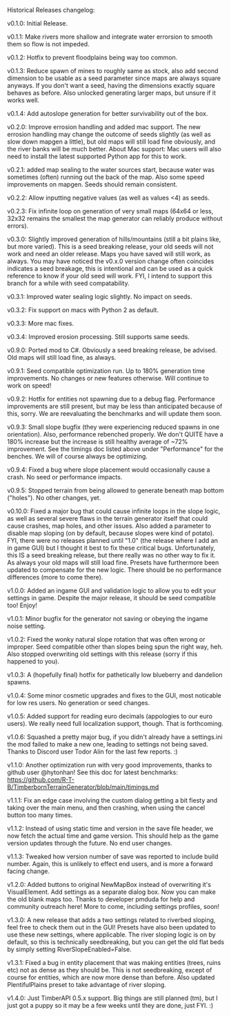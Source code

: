 Historical Releases changelog:

v0.1.0: Initial Release.

v0.1.1: Make rivers more shallow and integrate water errorsion to smooth them so flow is not impeded.

v0.1.2: Hotfix to prevent floodplains being way too common.

v0.1.3: Reduce spawn of mines to roughly same as stock, also add second dimension to be usable as a seed parameter since maps are always square anyways.  If you don't want a seed, having the dimensions exactly square behaves as before.  Also unlocked generating larger maps, but unsure if it works well.

v0.1.4: Add autoslope generation for better survivability out of the box.

v0.2.0: Improve errosion handling and added mac support.  The new errosion handling may change the outcome of seeds slightly (as well as slow down mapgen a little), but old maps will still load fine obviously, and the river banks will be much better.  About Mac support:  Mac users will also need to install the latest supported Python app for this to work.

v0.2.1: added map sealing to the water sources start, because water was sometimes (often) running out the back of the map.  Also some speed improvements on mapgen.  Seeds should remain consistent.

v0.2.2: Allow inputting negative values (as well as values <4) as seeds.

v0.2.3: Fix infinite loop on generation of very small maps (64x64 or less, 32x32 remains the smallest the map generator can reliably produce without errors).

v0.3.0: Slightly improved generation of hills/mountains (still a bit plains like, but more varied).  This is a seed breaking release, your old seeds will not work and need an older release.  Maps you have saved will still work, as always. You may have noticed the v0.x.0 version change often coincides indicates a seed breakage, this is intentional and can be used as a quick reference to know if your old seed will work.  FYI, I intend to support this branch for a while with seed compatability.
    
v0.3.1: Improved water sealing logic slightly.  No impact on seeds.

v0.3.2: Fix support on macs with Python 2 as default.

v0.3.3: More mac fixes.

v0.3.4: Improved erosion processing. Still supports same seeds.

v0.9.0: Ported mod to C#.  Obviously a seed breaking release, be advised.  Old maps will still load fine, as always.

v0.9.1: Seed compatible optimization run.  Up to 180% generation time improvements.  No changes or new features otherwise. Will continue to work on speed!

v0.9.2: Hotfix for entities not spawning due to a debug flag.  Performance improvements are still present, but may be less than anticipated because of this, sorry.  We are reevaluating the benchmarks and will update them soon.

v0.9.3: Small slope bugfix (they were experiencing reduced spawns in one orientation).  Also, performance rebenched properly.  We don't QUITE have a 180% increase but the increase is still healthy average of ~72% improvement.  See the timings doc listed above under "Performance" for the benches.  We will of course always be optimizing.

v0.9.4: Fixed a bug where slope placement would occasionally cause a crash.  No seed or performance impacts.

v0.9.5: Stopped terrain from being allowed to generate beneath map bottom ("holes").  No other changes, yet.

v0.10.0:  Fixed a major bug that could cause infinite loops in the slope logic, as well as several severe flaws in the terrain generator itself that could cause crashes, map holes, and other issues. Also added a parameter to disable map sloping (on by default, because slopes were kind of potato). FYI, there were no releases planned until "1.0" (the release where I add an in game GUI) but I thought it best to fix these critical bugs. Unfortunately, this IS a seed breaking release, but there really was no other way to fix it. As always your old maps will still load fine. Presets have furthermore been updated to compensate for the new logic. There should be no performance differences (more to come there).

v1.0.0:  Added an ingame GUI and validation logic to allow you to edit your settings in game. Despite the major release, it should be seed compatible too!  Enjoy!

v1.0.1:  Minor bugfix for the generator not saving or obeying the ingame noise setting.

v1.0.2:  Fixed the wonky natural slope rotation that was often wrong or improper. Seed compatible other than slopes being spun the right way, heh. Also stopped overwriting old settings with this release (sorry if this happened to you).

v1.0.3:  A (hopefully final) hotfix for pathetically low blueberry and dandelion spawns.

v1.0.4:  Some minor cosmetic upgrades and fixes to the GUI, most noticable for low res users. No generation or seed changes.

v1.0.5:  Added support for reading euro decimals (appologies to our euro users). We really need full localization support, though. That is forthcoming.

v1.0.6:  Squashed a pretty major bug, if you didn't already have a settings.ini the mod failed to make a new one, leading to settings not being saved. Thanks to Discord user Todor Alin for the last few reports. :)

v1.1.0:  Another optimization run with very good improvements, thanks to github user @hytonhan! See this doc for latest benchmarks: https://github.com/R-T-B/TimberbornTerrainGenerator/blob/main/timings.md

v1.1.1:  Fix an edge case involving the custom dialog getting a bit fiesty and taking over the main menu, and then crashing, when using the cancel button too many times.

v1.1.2:  Instead of using static time and version in the save file header, we now fetch the actual time and game version. This should help as the game version updates through the future. No end user changes.

v1.1.3:  Tweaked how version number of save was reported to include build number.  Again, this is unlikely to effect end users, and is more a forward facing change.

v1.2.0:  Added buttons to original NewMapBox instead of overwriting it's VisualElement. Add settings as a separate dialog box. Now you can make the old blank maps too. Thanks to developer pmduda for help and community outreach here! More to come, including settings profiles, soon!

v1.3.0:  A new release that adds a two settings related to riverbed sloping, feel free to check them out in the GUI!  Presets have also been updated to use these new settings, where applicable.  The river sloping logic is on by default,  so this is technically seedbreaking, but you can get the old flat beds by simply setting RiverSlopeEnabled=False.

v1.3.1:  Fixed a bug in entity placement that was making entities (trees, ruins etc) not as dense as they should be.  This is not seedbreaking, except of course for entities, which are now more dense than before. Also updated PlentifulPlains preset to take advantage of river sloping.

v1.4.0: Just TimberAPI 0.5.x support.  Big things are still planned (tm), but I just got a puppy so it may be a few weeks until they are done, just FYI. :)